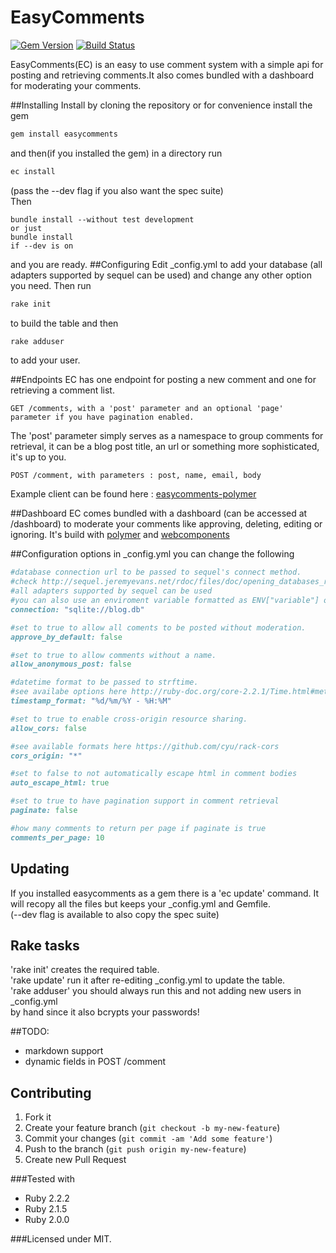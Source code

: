 # EasyComments
[![Gem Version](https://badge.fury.io/rb/easycomments.svg)](http://badge.fury.io/rb/easycomments)
[![Build Status](https://travis-ci.org/zisismaras/easycomments.svg?branch=master)](https://travis-ci.org/zisismaras/easycomments)  


EasyComments(EC) is an easy to use comment system with a simple api
for posting and retrieving comments.It also comes bundled with a dashboard
for moderating your comments.

##Installing
Install by cloning the repository or for convenience install the gem
```ruby
gem install easycomments
```
and then(if you installed the gem) in a directory run
```ruby
ec install
```
(pass the --dev flag if you also want the spec suite)  
Then
```
bundle install --without test development  
or just  
bundle install  
if --dev is on
```
and you are ready.
##Configuring
Edit _config.yml to add your database (all adapters supported by sequel can be used)
and change any other option you need.
Then run
```ruby
rake init
```
to build the table and then
```ruby
rake adduser
```
to add your user.

##Endpoints
EC has one endpoint for posting a new comment and one for retrieving a comment list.
```
GET /comments, with a 'post' parameter and an optional 'page' parameter if you have pagination enabled.
```
The 'post' parameter simply serves as a namespace to group comments for retrieval,
it can be a blog post title, an url or something more sophisticated, it's up to you.

```
POST /comment, with parameters : post, name, email, body
```
Example client can be found here : [easycomments-polymer](https://github.com/zisismaras/easycomments-polymer)

##Dashboard
EC comes bundled with a dashboard (can be accessed at /dashboard) to moderate your
comments like approving, deleting, editing or ignoring.
It's build with [polymer](https://www.polymer-project.org) and [webcomponents](http://webcomponents.org/)

##Configuration options
in _config.yml you can change the following
```ruby
#database connection url to be passed to sequel's connect method.
#check http://sequel.jeremyevans.net/rdoc/files/doc/opening_databases_rdoc.html
#all adapters supported by sequel can be used
#you can also use an enviroment variable formatted as ENV["variable"] or just "variable" holding your db's url
connection: "sqlite://blog.db"

#set to true to allow all coments to be posted without moderation.
approve_by_default: false

#set to true to allow comments without a name.
allow_anonymous_post: false

#datetime format to be passed to strftime.
#see availabe options here http://ruby-doc.org/core-2.2.1/Time.html#method-i-strftime
timestamp_format: "%d/%m/%Y - %H:%M"

#set to true to enable cross-origin resource sharing.
allow_cors: false

#see available formats here https://github.com/cyu/rack-cors
cors_origin: "*"  

#set to false to not automatically escape html in comment bodies
auto_escape_html: true

#set to true to have pagination support in comment retrieval  
paginate: false  

#how many comments to return per page if paginate is true  
comments_per_page: 10
```

## Updating
If you installed easycomments as a gem there is a 'ec update' command.
It will recopy all the files but keeps your _config.yml and Gemfile.  
(--dev flag is available to also copy the spec suite)

## Rake tasks
'rake init' creates the required table.  
'rake update' run it after re-editing _config.yml to update the table.  
'rake adduser' you should always run this and not adding new users in _config.yml  
by hand since it also bcrypts your passwords!

##TODO:
* markdown support  
* dynamic fields in POST /comment  

## Contributing
1. Fork it
2. Create your feature branch (`git checkout -b my-new-feature`)
3. Commit your changes (`git commit -am 'Add some feature'`)
4. Push to the branch (`git push origin my-new-feature`)
5. Create new Pull Request

###Tested with
* Ruby 2.2.2
* Ruby 2.1.5
* Ruby 2.0.0

###Licensed under MIT.

